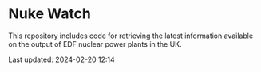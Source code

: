 # Nuke Watch

This repository includes code for retrieving the latest information available on the output of EDF nuclear power plants in the UK.

Last updated: 2024-02-20 12:14